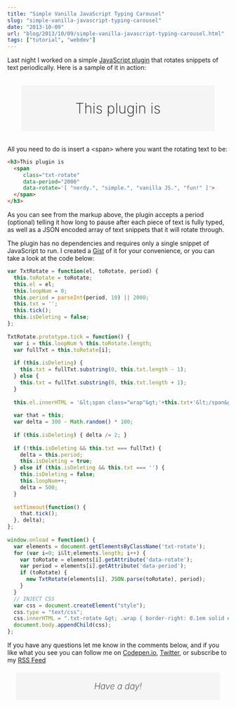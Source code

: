 ```yaml
---
title: "Simple Vanilla JavaScript Typing Carousel"
slug: "simple-vanilla-javascript-typing-carousel"
date: "2013-10-09"
url: "blog/2013/10/09/simple-vanilla-javascript-typing-carousel.html"
tags: ["tutorial", "webdev"]
---
```


Last night I worked on a simple [JavaScript plugin](https://codepen.io/gschier/pen/jkivt) that rotates snippets of text periodically. Here is a sample of it in action:

<h3 style="text-align:center;background:#f5f5f5;font-weight:200;padding:1em;margin:1em;font-size:2.3em;">This plugin is
  <span
     class="txt-rotate"
     data-period="2000"
     data-rotate='[ "nerdy.", "simple.", "vanilla JS.", "fun!" ]'>
  </span>
</h3>


All you need to do is insert a &lt;span&gt; where you want the rotating text to be:

```html
<h3>This plugin is
  <span
     class="txt-rotate"
     data-period="2000"
     data-rotate='[ "nerdy.", "simple.", "vanilla JS.", "fun!" ]'>
  </span>
</h3>
```

As you can see from the markup above, the plugin accepts a period (optional) telling it how long to pause after each piece of text is fully typed, as well as a JSON encoded array of text snippets that it will rotate through. 

The plugin has no dependencies and requires only a single snippet of JavaScript to run. I created a [Gist](https://gist.github.com/gschier/6903476) of it for your convenience, or you can take a look at the code below:

```javascript
var TxtRotate = function(el, toRotate, period) {
  this.toRotate = toRotate;
  this.el = el;
  this.loopNum = 0;
  this.period = parseInt(period, 10) || 2000;
  this.txt = '';
  this.tick();
  this.isDeleting = false;
};
 
TxtRotate.prototype.tick = function() {
  var i = this.loopNum % this.toRotate.length;
  var fullTxt = this.toRotate[i];
 
  if (this.isDeleting) {
    this.txt = fullTxt.substring(0, this.txt.length - 1);
  } else {
    this.txt = fullTxt.substring(0, this.txt.length + 1);
  }
 
  this.el.innerHTML = '&lt;span class="wrap"&gt;'+this.txt+'&lt;/span&gt;';
 
  var that = this;
  var delta = 300 - Math.random() * 100;
 
  if (this.isDeleting) { delta /= 2; }
 
  if (!this.isDeleting && this.txt === fullTxt) {
    delta = this.period;
    this.isDeleting = true;
  } else if (this.isDeleting && this.txt === '') {
    this.isDeleting = false;
    this.loopNum++;
    delta = 500;
  }
 
  setTimeout(function() {
    that.tick();
  }, delta);
};
 
window.onload = function() {
  var elements = document.getElementsByClassName('txt-rotate');
  for (var i=0; i&lt;elements.length; i++) {
    var toRotate = elements[i].getAttribute('data-rotate');
    var period = elements[i].getAttribute('data-period');
    if (toRotate) {
      new TxtRotate(elements[i], JSON.parse(toRotate), period);
    }
  }
  // INJECT CSS
  var css = document.createElement("style");
  css.type = "text/css";
  css.innerHTML = ".txt-rotate &gt; .wrap { border-right: 0.1em solid #666 }";
  document.body.appendChild(css);
};
```

If you have any questions let me know in the comments below, and if you like what you see you can follow me on [Codepen.io](https://codepen.io/gschier), [Twitter](https://twitter.com/gregoryschier), or subscribe to my [RSS Feed](https://schier.co/rss.xml)

<script>
var TxtRotate = function(el, toRotate, period) {
  this.toRotate = toRotate;
  this.el = el;
  this.loopNum = 0;
  this.period = parseInt(period, 10) || 2000;
  this.txt = '';
  this.tick();
  this.isDeleting = false;
};
 
TxtRotate.prototype.tick = function() {
  var i = this.loopNum % this.toRotate.length;
  var fullTxt = this.toRotate[i];
 
  if (this.isDeleting) {
    this.txt = fullTxt.substring(0, this.txt.length - 1);
  } else {
    this.txt = fullTxt.substring(0, this.txt.length + 1);
  }
 
  this.el.innerHTML = '<span class="wrap">'+this.txt+'</span>';
 
  var that = this;
  var delta = 300 - Math.random() * 100;
 
  if (this.isDeleting) { delta /= 2; }
 
  if (!this.isDeleting && this.txt === fullTxt) {
    delta = this.period;
    this.isDeleting = true;
  } else if (this.isDeleting && this.txt === '') {
    this.isDeleting = false;
    this.loopNum++;
    delta = 500;
  }
 
  setTimeout(function() {
    that.tick();
  }, delta);
};

setTimeout(function() {
  var elements = document.getElementsByClassName('txt-rotate');
  for (var i=0; i<elements.length; i++) {
    var toRotate = elements[i].getAttribute('data-rotate');
    var period = elements[i].getAttribute('data-period');
    if (toRotate) {
      new TxtRotate(elements[i], JSON.parse(toRotate), period);
    }
  }
  // INJECT CSS
  var css = document.createElement("style");
  css.type = "text/css";
  css.innerHTML = ".txt-rotate > .wrap { border-right: 0.07em solid #666 }";
  document.body.appendChild(css);
}, 50);
</script>


<h5 style="text-align:center;background:#f5f5f5;font-weight:200;padding:1em;margin:1em;font-size:1.4em;">Have a 
  <span
     class="txt-rotate"
     data-period="2000"
     data-rotate='[ "great", "relaxing", "exciting" ]'>
  </span> day!
</h5>









